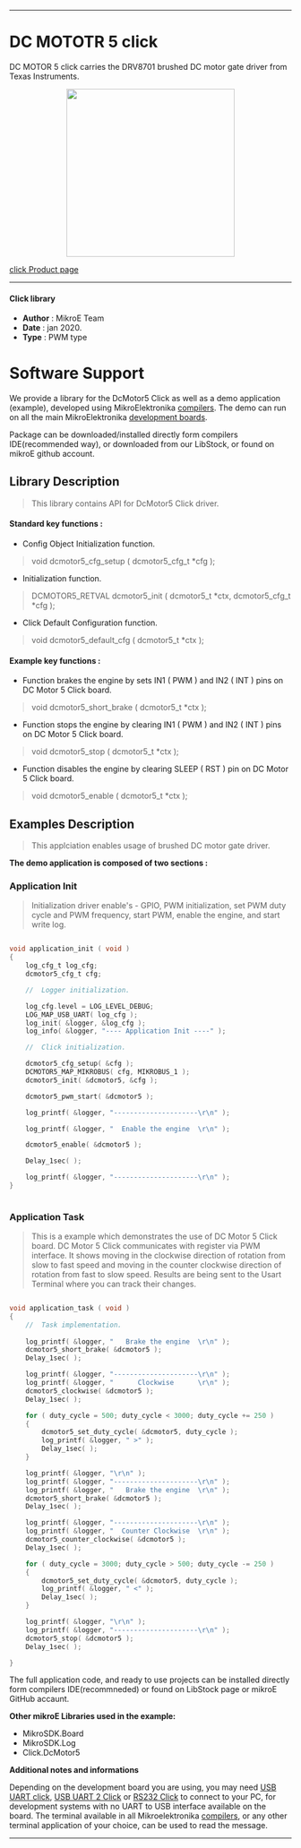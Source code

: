  
---
# DC MOTOTR 5 click

DC MOTOR 5 click carries the DRV8701 brushed DC motor gate driver from Texas Instruments.

<p align="center">
  <img src="http://download.mikroe.com/images/click_for_ide/dcmotor5_click.png" height=300px>
</p>

[click Product page](<https://www.mikroe.com/dc-motor-5-click>)

---


#### Click library 

- **Author**        : MikroE Team
- **Date**          : jan 2020.
- **Type**          : PWM type


# Software Support

We provide a library for the DcMotor5 Click 
as well as a demo application (example), developed using MikroElektronika 
[compilers](http://shop.mikroe.com/compilers). 
The demo can run on all the main MikroElektronika [development boards](http://shop.mikroe.com/development-boards).

Package can be downloaded/installed directly form compilers IDE(recommended way), or downloaded from our LibStock, or found on mikroE github account. 

## Library Description

> This library contains API for DcMotor5 Click driver.

#### Standard key functions :

- Config Object Initialization function.
> void dcmotor5_cfg_setup ( dcmotor5_cfg_t *cfg ); 
 
- Initialization function.
> DCMOTOR5_RETVAL dcmotor5_init ( dcmotor5_t *ctx, dcmotor5_cfg_t *cfg );

- Click Default Configuration function.
> void dcmotor5_default_cfg ( dcmotor5_t *ctx );


#### Example key functions :

- Function brakes the engine by sets IN1 ( PWM ) and IN2 ( INT ) pins on DC Motor 5 Click board.
> void dcmotor5_short_brake ( dcmotor5_t *ctx );
 
- Function stops the engine by clearing IN1 ( PWM ) and IN2 ( INT ) pins on DC Motor 5 Click board.
> void dcmotor5_stop ( dcmotor5_t *ctx );

- Function disables the engine by clearing SLEEP ( RST ) pin on DC Motor 5 Click board.
> void dcmotor5_enable ( dcmotor5_t *ctx );

## Examples Description

> This applciation enables usage of brushed DC motor gate driver.

**The demo application is composed of two sections :**

### Application Init 

> Initialization driver enable's - GPIO,
> PWM initialization, set PWM duty cycle and PWM frequency, start PWM, enable the engine,
> and start write log.

```c

void application_init ( void )
{
    log_cfg_t log_cfg;
    dcmotor5_cfg_t cfg;

    //  Logger initialization.

    log_cfg.level = LOG_LEVEL_DEBUG;
    LOG_MAP_USB_UART( log_cfg );
    log_init( &logger, &log_cfg );
    log_info( &logger, "---- Application Init ----" );

    //  Click initialization.

    dcmotor5_cfg_setup( &cfg );
    DCMOTOR5_MAP_MIKROBUS( cfg, MIKROBUS_1 );
    dcmotor5_init( &dcmotor5, &cfg );

    dcmotor5_pwm_start( &dcmotor5 );

    log_printf( &logger, "---------------------\r\n" );

    log_printf( &logger, "  Enable the engine  \r\n" );

    dcmotor5_enable( &dcmotor5 );

    Delay_1sec( );

    log_printf( &logger, "---------------------\r\n" );
}
  
```

### Application Task

> This is a example which demonstrates the use of DC Motor 5 Click board. 
> DC Motor 5 Click communicates with register via PWM interface. 
> It shows moving in the clockwise direction of rotation from slow to fast speed
> and moving in the counter clockwise direction of rotation from fast to slow speed.
> Results are being sent to the Usart Terminal where you can track their changes.

```c

void application_task ( void )
{
    //  Task implementation.
  
    log_printf( &logger, "   Brake the engine  \r\n" );
    dcmotor5_short_brake( &dcmotor5 );
    Delay_1sec( );

    log_printf( &logger, "---------------------\r\n" );
    log_printf( &logger, "      Clockwise      \r\n" );
    dcmotor5_clockwise( &dcmotor5 );
    Delay_1sec( );

    for ( duty_cycle = 500; duty_cycle < 3000; duty_cycle += 250 )
    {
        dcmotor5_set_duty_cycle( &dcmotor5, duty_cycle );
        log_printf( &logger, " >" );
        Delay_1sec( );
    }

    log_printf( &logger, "\r\n" );
    log_printf( &logger, "---------------------\r\n" );
    log_printf( &logger, "   Brake the engine  \r\n" );
    dcmotor5_short_brake( &dcmotor5 );
    Delay_1sec( );

    log_printf( &logger, "---------------------\r\n" );
    log_printf( &logger, "  Counter Clockwise  \r\n" );
    dcmotor5_counter_clockwise( &dcmotor5 );
    Delay_1sec( );

    for ( duty_cycle = 3000; duty_cycle > 500; duty_cycle -= 250 )
    {
        dcmotor5_set_duty_cycle( &dcmotor5, duty_cycle );
        log_printf( &logger, " <" );
        Delay_1sec( );
    }

    log_printf( &logger, "\r\n" );
    log_printf( &logger, "---------------------\r\n" );
    dcmotor5_stop( &dcmotor5 );
    Delay_1sec( );

}

```
 

The full application code, and ready to use projects can be  installed directly form compilers IDE(recommneded) or found on LibStock page or mikroE GitHub accaunt.

**Other mikroE Libraries used in the example:** 

- MikroSDK.Board
- MikroSDK.Log
- Click.DcMotor5

**Additional notes and informations**

Depending on the development board you are using, you may need 
[USB UART click](http://shop.mikroe.com/usb-uart-click), 
[USB UART 2 Click](http://shop.mikroe.com/usb-uart-2-click) or 
[RS232 Click](http://shop.mikroe.com/rs232-click) to connect to your PC, for 
development systems with no UART to USB interface available on the board. The 
terminal available in all Mikroelektronika 
[compilers](http://shop.mikroe.com/compilers), or any other terminal application 
of your choice, can be used to read the message.



---